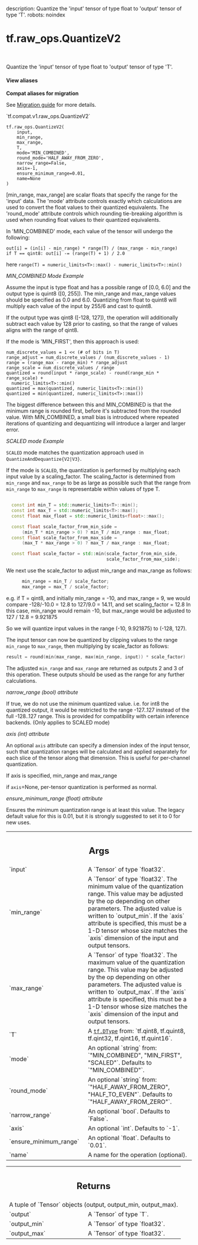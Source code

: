 description: Quantize the 'input' tensor of type float to 'output' tensor of type 'T'.
robots: noindex

# tf.raw_ops.QuantizeV2

<!-- Insert buttons and diff -->

<table class="tfo-notebook-buttons tfo-api nocontent" align="left">

</table>



Quantize the 'input' tensor of type float to 'output' tensor of type 'T'.

<section class="expandable">
  <h4 class="showalways">View aliases</h4>
  <p>
<b>Compat aliases for migration</b>
<p>See
<a href="https://www.tensorflow.org/guide/migrate">Migration guide</a> for
more details.</p>
<p>`tf.compat.v1.raw_ops.QuantizeV2`</p>
</p>
</section>

<pre class="devsite-click-to-copy prettyprint lang-py tfo-signature-link">
<code>tf.raw_ops.QuantizeV2(
    input,
    min_range,
    max_range,
    T,
    mode=&#x27;MIN_COMBINED&#x27;,
    round_mode=&#x27;HALF_AWAY_FROM_ZERO&#x27;,
    narrow_range=False,
    axis=-1,
    ensure_minimum_range=0.01,
    name=None
)
</code></pre>



<!-- Placeholder for "Used in" -->

[min_range, max_range] are scalar floats that specify the range for
the 'input' data. The 'mode' attribute controls exactly which calculations are
used to convert the float values to their quantized equivalents.  The
'round_mode' attribute controls which rounding tie-breaking algorithm is used
when rounding float values to their quantized equivalents.

In 'MIN_COMBINED' mode, each value of the tensor will undergo the following:

```
out[i] = (in[i] - min_range) * range(T) / (max_range - min_range)
if T == qint8: out[i] -= (range(T) + 1) / 2.0
```

here `range(T) = numeric_limits<T>::max() - numeric_limits<T>::min()`

*MIN_COMBINED Mode Example*

Assume the input is type float and has a possible range of [0.0, 6.0] and the
output type is quint8 ([0, 255]). The min_range and max_range values should be
specified as 0.0 and 6.0. Quantizing from float to quint8 will multiply each
value of the input by 255/6 and cast to quint8.

If the output type was qint8 ([-128, 127]), the operation will additionally
subtract each value by 128 prior to casting, so that the range of values aligns
with the range of qint8.

If the mode is 'MIN_FIRST', then this approach is used:

```
num_discrete_values = 1 << (# of bits in T)
range_adjust = num_discrete_values / (num_discrete_values - 1)
range = (range_max - range_min) * range_adjust
range_scale = num_discrete_values / range
quantized = round(input * range_scale) - round(range_min * range_scale) +
  numeric_limits<T>::min()
quantized = max(quantized, numeric_limits<T>::min())
quantized = min(quantized, numeric_limits<T>::max())
```

The biggest difference between this and MIN_COMBINED is that the minimum range
is rounded first, before it's subtracted from the rounded value. With
MIN_COMBINED, a small bias is introduced where repeated iterations of quantizing
and dequantizing will introduce a larger and larger error.

*SCALED mode Example*

`SCALED` mode matches the quantization approach used in
`QuantizeAndDequantize{V2|V3}`.

If the mode is `SCALED`, the quantization is performed by multiplying each
input value by a scaling_factor.
The scaling_factor is determined from `min_range` and `max_range` to be as large
as possible such that the range from `min_range` to `max_range` is representable
within values of type T.

```c++

  const int min_T = std::numeric_limits<T>::min();
  const int max_T = std::numeric_limits<T>::max();
  const float max_float = std::numeric_limits<float>::max();

  const float scale_factor_from_min_side =
      (min_T * min_range > 0) ? min_T / min_range : max_float;
  const float scale_factor_from_max_side =
      (max_T * max_range > 0) ? max_T / max_range : max_float;

  const float scale_factor = std::min(scale_factor_from_min_side,
                                      scale_factor_from_max_side);
```

We next use the scale_factor to adjust min_range and max_range as follows:

```c++
      min_range = min_T / scale_factor;
      max_range = max_T / scale_factor;
```


e.g. if T = qint8, and initially min_range = -10, and max_range = 9, we would
compare -128/-10.0 = 12.8 to 127/9.0 = 14.11, and set scaling_factor = 12.8
In this case, min_range would remain -10, but max_range would be adjusted to
127 / 12.8 = 9.921875

So we will quantize input values in the range (-10, 9.921875) to (-128, 127).

The input tensor can now be quantized by clipping values to the range
`min_range` to `max_range`, then multiplying by scale_factor as follows:

```c++
result = round(min(max_range, max(min_range, input)) * scale_factor)
```

The adjusted `min_range` and `max_range` are returned as outputs 2 and 3 of
this operation. These outputs should be used as the range for any further
calculations.


*narrow_range (bool) attribute*

If true, we do not use the minimum quantized value.
i.e. for int8 the quantized output, it would be restricted to the range
-127..127 instead of the full -128..127 range.
This is provided for compatibility with certain inference backends.
(Only applies to SCALED mode)


*axis (int) attribute*

An optional `axis` attribute can specify a dimension index of the input tensor,
such that quantization ranges will be calculated and applied separately for each
slice of the tensor along that dimension. This is useful for per-channel
quantization.

If axis is specified, min_range and max_range

if `axis`=None, per-tensor quantization is performed as normal.


*ensure_minimum_range (float) attribute*

Ensures the minimum quantization range is at least this value.
The legacy default value for this is 0.01, but it is strongly suggested to
set it to 0 for new uses.

<!-- Tabular view -->
 <table class="responsive fixed orange">
<colgroup><col width="214px"><col></colgroup>
<tr><th colspan="2"><h2 class="add-link">Args</h2></th></tr>

<tr>
<td>
`input`
</td>
<td>
A `Tensor` of type `float32`.
</td>
</tr><tr>
<td>
`min_range`
</td>
<td>
A `Tensor` of type `float32`.
The minimum value of the quantization range. This value may be adjusted by the
op depending on other parameters. The adjusted value is written to `output_min`.
If the `axis` attribute is specified, this must be a 1-D tensor whose size
matches the `axis` dimension of the input and output tensors.
</td>
</tr><tr>
<td>
`max_range`
</td>
<td>
A `Tensor` of type `float32`.
The maximum value of the quantization range. This value may be adjusted by the
op depending on other parameters. The adjusted value is written to `output_max`.
If the `axis` attribute is specified, this must be a 1-D tensor whose size
matches the `axis` dimension of the input and output tensors.
</td>
</tr><tr>
<td>
`T`
</td>
<td>
A <a href="../../tf/dtypes/DType.md"><code>tf.DType</code></a> from: `tf.qint8, tf.quint8, tf.qint32, tf.qint16, tf.quint16`.
</td>
</tr><tr>
<td>
`mode`
</td>
<td>
An optional `string` from: `"MIN_COMBINED", "MIN_FIRST", "SCALED"`. Defaults to `"MIN_COMBINED"`.
</td>
</tr><tr>
<td>
`round_mode`
</td>
<td>
An optional `string` from: `"HALF_AWAY_FROM_ZERO", "HALF_TO_EVEN"`. Defaults to `"HALF_AWAY_FROM_ZERO"`.
</td>
</tr><tr>
<td>
`narrow_range`
</td>
<td>
An optional `bool`. Defaults to `False`.
</td>
</tr><tr>
<td>
`axis`
</td>
<td>
An optional `int`. Defaults to `-1`.
</td>
</tr><tr>
<td>
`ensure_minimum_range`
</td>
<td>
An optional `float`. Defaults to `0.01`.
</td>
</tr><tr>
<td>
`name`
</td>
<td>
A name for the operation (optional).
</td>
</tr>
</table>



<!-- Tabular view -->
 <table class="responsive fixed orange">
<colgroup><col width="214px"><col></colgroup>
<tr><th colspan="2"><h2 class="add-link">Returns</h2></th></tr>
<tr class="alt">
<td colspan="2">
A tuple of `Tensor` objects (output, output_min, output_max).
</td>
</tr>
<tr>
<td>
`output`
</td>
<td>
A `Tensor` of type `T`.
</td>
</tr><tr>
<td>
`output_min`
</td>
<td>
A `Tensor` of type `float32`.
</td>
</tr><tr>
<td>
`output_max`
</td>
<td>
A `Tensor` of type `float32`.
</td>
</tr>
</table>

